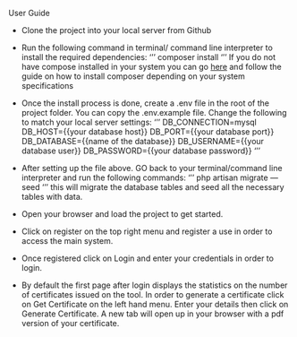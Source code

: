 User Guide
- Clone the project into your local server from Github
- Run the following command in terminal/ command line interpreter to install the required dependencies:
‘’’
composer install
‘’’
If you do not have compose installed in your system you can go [here](https://getcomposer.org) and follow the guide on how to install composer depending on your system specifications
- Once the install process is done, create a .env file in the root of the project folder. You can copy the .env.example file. Change the following to match your local server settings:
‘’’
DB_CONNECTION=mysql
DB_HOST={{your database host}}
DB_PORT={{your database port}}
DB_DATABASE={{name of the database}}
DB_USERNAME={{your database user}}
DB_PASSWORD={{your database password}}
‘’’

- After setting up the file above. GO back to your terminal/command line interpreter and run the following commands:
‘’’
php artisan migrate —seed
‘’’
this will migrate the database tables and seed all the necessary  tables with data.

- Open your browser and load the project to get started.
- Click on register on the top right menu and register a use in order to access the main system.
- Once registered click on Login and enter your credentials in order to login.
- By default the first page after login displays the statistics on the number of certificates issued on the tool. In order to generate a certificate click on Get Certificate on the left hand menu. Enter your details then click on Generate Certificate. A new tab will open up in your browser with a pdf version of your certificate.

